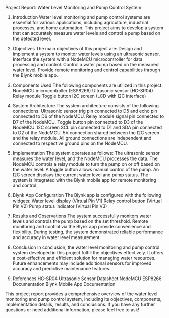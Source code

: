 Project Report: Water Level Monitoring and Pump Control System
1. Introduction
Water level monitoring and pump control systems are essential for various applications, including agriculture, industrial processes, and home automation. This project aims to develop a system that can accurately measure water levels and control a pump based on the detected level.
2. Objectives
The main objectives of this project are:
Design and implement a system to monitor water levels using an ultrasonic sensor.
Interface the system with a NodeMCU microcontroller for data processing and control.
Control a water pump based on the measured water level.
Provide remote monitoring and control capabilities through the Blynk mobile app.
3. Components Used
The following components are utilized in this project:
NodeMCU microcontroller (ESP8266)
Ultrasonic sensor (HC-SR04)
Relay module
Toggle button
I2C screen (LCD with I2C interface)
4. System Architecture
The system architecture consists of the following connections:
Ultrasonic sensor trig pin connected to D5 and echo pin connected to D6 of the NodeMCU.
Relay module signal pin connected to D7 of the NodeMCU.
Toggle button pin connected to D3 of the NodeMCU.
I2C screen SCL pin connected to D1 and SDA pin connected to D2 of the NodeMCU.
5V connection shared between the I2C screen and the relay module.
All ground connections are independent and connected to respective ground pins on the NodeMCU.

5. Implementation
The system operates as follows:
The ultrasonic sensor measures the water level, and the NodeMCU processes the data.
The NodeMCU controls a relay module to turn the pump on or off based on the water level.
A toggle button allows manual control of the pump.
An I2C screen displays the current water level and pump status.
The system is integrated with the Blynk mobile app for remote monitoring and control.
6. Blynk App Configuration
The Blynk app is configured with the following widgets:
Water level display (Virtual Pin V1)
Relay control button (Virtual Pin V2)
Pump status indicator (Virtual Pin V3)
7. Results and Observations
The system successfully monitors water levels and controls the pump based on the set threshold. Remote monitoring and control via the Blynk app provide convenience and flexibility. During testing, the system demonstrated reliable performance and accuracy in water level measurement.
8. Conclusion
In conclusion, the water level monitoring and pump control system developed in this project fulfill the objectives effectively. It offers a cost-effective and efficient solution for managing water resources. Future enhancements may include additional sensors for improved accuracy and predictive maintenance features.
9. References
HC-SR04 Ultrasonic Sensor Datasheet
NodeMCU ESP8266 Documentation
Blynk Mobile App Documentation

This project report provides a comprehensive overview of the water level monitoring and pump control system, including its objectives, components, implementation details, results, and conclusions. If you have any further questions or need additional information, please feel free to ask!

